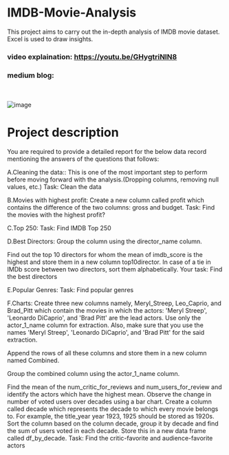 # IMDB-Movie-Analysis
This project aims to carry out the in-depth analysis of IMDB movie dataset. Excel is used to draw insights.

### video explaination: https://youtu.be/GHygtriNlN8
### medium blog:
<br><br>
![image](https://github.com/sudhansuku/IMDB-Movie-Analysis/assets/107266430/b0b4e43e-6d21-44b6-b374-c33a5d181fc4)


# Project description

You are required to provide a detailed report for the below data record mentioning the answers of the questions that follows:

A.Cleaning the data:: This is one of the most important step to perform before moving forward with the analysis.(Dropping columns, removing null values, etc.) Task: Clean the data

B.Movies with highest profit: Create a new column called profit which contains the difference of the two columns: gross and budget. Task: Find the movies with the highest profit?

C.Top 250: Task: Find IMDB Top 250

D.Best Directors: Group the column using the director_name column.

Find out the top 10 directors for whom the mean of imdb_score is the highest and store them in a new column top10director. In case of a tie in IMDb score between two directors, sort them alphabetically. Your task: Find the best directors

E.Popular Genres: Task: Find popular genres

F.Charts: Create three new columns namely, Meryl_Streep, Leo_Caprio, and Brad_Pitt which contain the movies in which the actors: 'Meryl Streep', 'Leonardo DiCaprio', and 'Brad Pitt' are the lead actors. Use only the actor_1_name column for extraction. Also, make sure that you use the names 'Meryl Streep', 'Leonardo DiCaprio', and 'Brad Pitt' for the said extraction.

Append the rows of all these columns and store them in a new column named Combined.

Group the combined column using the actor_1_name column.

Find the mean of the num_critic_for_reviews and num_users_for_review and identify the actors which have the highest mean. Observe the change in number of voted users over decades using a bar chart. Create a column called decade which represents the decade to which every movie belongs to. For example, the title_year year 1923, 1925 should be stored as 1920s. Sort the column based on the column decade, group it by decade and find the sum of users voted in each decade. Store this in a new data frame called df_by_decade. Task: Find the critic-favorite and audience-favorite actors
